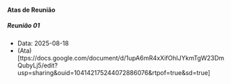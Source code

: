 #### __Atas de Reunião__

##### __Reunião 01__
  - Data: 2025-08-18
  - (Ata)[ttps://docs.google.com/document/d/1upA6mR4xXifOhIJYkmTgW23DmQubyLj5/edit?usp=sharing&ouid=104142175244072886076&rtpof=true&sd=true]
